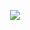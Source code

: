<p align="center">
  <img align="center" src="https://github.com/zumrudu-anka/react-currency-converter/blob/gh-pages/presentation/CurrencyConverter.gif" />
</p>
